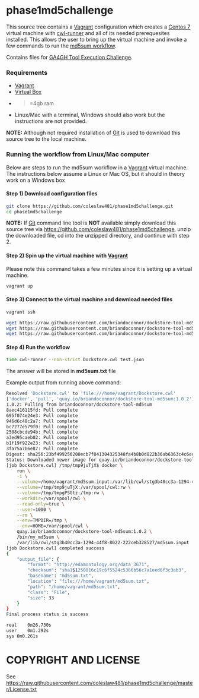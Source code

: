[challenge]: https://www.synapse.org/#!Synapse:syn8080249/wiki/412159
[cwlrunner]: https://github.com/common-workflow-language/cwltool
[vagrant]: https://www.vagrantup.com/
[virtualbox]: https://www.virtualbox.org/wiki/VirtualBox
[git]: https://git-scm.com/
[centos]: https://www.centos.org/
[md5sumtool]: https://dockstore.org/containers/quay.io/briandoconnor/dockstore-tool-md5sum
# phase1md5challenge

This source tree contains a [Vagrant][vagrant] configuration which creates a [Centos 7][centos] virtual machine with [cwl-runner][cwlrunner] and all of its needed prerequesites installed. This allows the user to bring up the virtual machine and invoke a few commands to run the [md5sum workflow][md5sumtool].

Contains files for [GA4GH Tool Execution Challenge][challenge].

### Requirements 

* [Vagrant][vagrant]
* [Virtual Box][virtualbox]
* >=4gb ram
* Linux/Mac with a terminal, Windows should also work but the instructions are not provided.

**NOTE:** Although not required installation of [Git][git] is used to download this source tree to the local machine.

### Running the workflow from Linux/Mac computer

Below are steps to run the md5sum workflow in a [Vagrant][vagrant] virtual machine. The instructions below assume a Linux or Mac OS, but it should in theory work on a Windows box 

#### Step 1) Download configuration files


```Bash
git clone https://github.com/coleslaw481/phase1md5challenge.git
cd phase1md5challenge
```
**NOTE:** If [Git][git] command line tool is **NOT** available simply download this source tree via https://github.com/coleslaw481/phase1md5challenge, unzip the downloaded file, cd into the unzipped directory, and continue with step 2.

#### Step 2) Spin up the virtual machine with [Vagrant][vagrant]

Please note this command takes a few minutes since it is setting up a virtual machine.

```Bash
vagrant up
```

#### Step 3) Connect to the virtual machine and download needed files

```Bash
vagrant ssh

wget https://raw.githubusercontent.com/briandoconnor/dockstore-tool-md5sum/master/Dockstore.cwl
wget https://raw.githubusercontent.com/briandoconnor/dockstore-tool-md5sum/master/md5sum.input
wget https://raw.githubusercontent.com/briandoconnor/dockstore-tool-md5sum/master/test.json
```

#### Step 4) Run the workflow

```Bash
time cwl-runner --non-strict Dockstore.cwl test.json
```

The answer will be stored in **md5sum.txt** file

Example output from running above command:

```Bash
Resolved 'Dockstore.cwl' to 'file:///home/vagrant/Dockstore.cwl'
['docker', 'pull', 'quay.io/briandoconnor/dockstore-tool-md5sum:1.0.2']
1.0.2: Pulling from briandoconnor/dockstore-tool-md5sum
8aec416115fd: Pull complete 
695f074e24e3: Pull complete 
946d6c48c2a7: Pull complete 
bc7277e579f0: Pull complete 
2508cbcde94b: Pull complete 
a3ed95caeb02: Pull complete 
b1f19f922e23: Pull complete 
3fa75a7b6e87: Pull complete 
Digest: sha256:23bf499256200ecb7f841304325348fa4b8b0d822b36ab6363c4c6ed857d120f
Status: Downloaded newer image for quay.io/briandoconnor/dockstore-tool-md5sum:1.0.2
[job Dockstore.cwl] /tmp/tmp9juTjX$ docker \
    run \
    -i \
    --volume=/home/vagrant/md5sum.input:/var/lib/cwl/stg3b40cc3a-1294-44f8-8022-222ceb328527/md5sum.input:ro \
    --volume=/tmp/tmp9juTjX:/var/spool/cwl:rw \
    --volume=/tmp/tmpgPSGtz:/tmp:rw \
    --workdir=/var/spool/cwl \
    --read-only=true \
    --user=1000 \
    --rm \
    --env=TMPDIR=/tmp \
    --env=HOME=/var/spool/cwl \
    quay.io/briandoconnor/dockstore-tool-md5sum:1.0.2 \
    /bin/my_md5sum \
    /var/lib/cwl/stg3b40cc3a-1294-44f8-8022-222ceb328527/md5sum.input
[job Dockstore.cwl] completed success
{
    "output_file": {
        "format": "http://edamontology.org/data_3671", 
        "checksum": "sha1$1250816c19c6f5524c5366b56c7a1eed6f3c3ab3", 
        "basename": "md5sum.txt", 
        "location": "file:///home/vagrant/md5sum.txt", 
        "path": "/home/vagrant/md5sum.txt", 
        "class": "File", 
        "size": 33
    }
}
Final process status is success

real	0m26.730s
user	0m1.292s
sys	0m0.261s
```

# COPYRIGHT AND LICENSE

See https://raw.githubusercontent.com/coleslaw481/phase1md5challenge/master/License.txt

